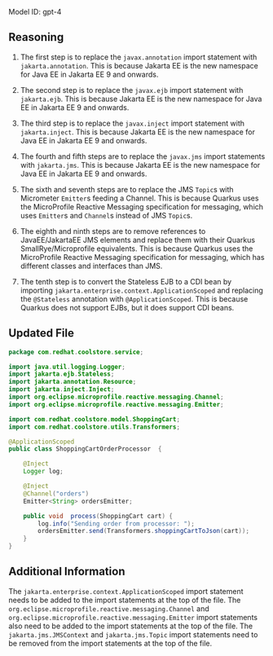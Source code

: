 Model ID: gpt-4
## Reasoning

1. The first step is to replace the `javax.annotation` import statement with `jakarta.annotation`. This is because Jakarta EE is the new namespace for Java EE in Jakarta EE 9 and onwards. 

2. The second step is to replace the `javax.ejb` import statement with `jakarta.ejb`. This is because Jakarta EE is the new namespace for Java EE in Jakarta EE 9 and onwards. 

3. The third step is to replace the `javax.inject` import statement with `jakarta.inject`. This is because Jakarta EE is the new namespace for Java EE in Jakarta EE 9 and onwards. 

4. The fourth and fifth steps are to replace the `javax.jms` import statements with `jakarta.jms`. This is because Jakarta EE is the new namespace for Java EE in Jakarta EE 9 and onwards. 

5. The sixth and seventh steps are to replace the JMS `Topic`s with Micrometer `Emitter`s feeding a Channel. This is because Quarkus uses the MicroProfile Reactive Messaging specification for messaging, which uses `Emitter`s and `Channel`s instead of JMS `Topic`s.

6. The eighth and ninth steps are to remove references to JavaEE/JakartaEE JMS elements and replace them with their Quarkus SmallRye/Microprofile equivalents. This is because Quarkus uses the MicroProfile Reactive Messaging specification for messaging, which has different classes and interfaces than JMS.

7. The tenth step is to convert the Stateless EJB to a CDI bean by importing `jakarta.enterprise.context.ApplicationScoped` and replacing the `@Stateless` annotation with `@ApplicationScoped`. This is because Quarkus does not support EJBs, but it does support CDI beans.

## Updated File

```java
package com.redhat.coolstore.service;

import java.util.logging.Logger;
import jakarta.ejb.Stateless;
import jakarta.annotation.Resource;
import jakarta.inject.Inject;
import org.eclipse.microprofile.reactive.messaging.Channel;
import org.eclipse.microprofile.reactive.messaging.Emitter;

import com.redhat.coolstore.model.ShoppingCart;
import com.redhat.coolstore.utils.Transformers;

@ApplicationScoped
public class ShoppingCartOrderProcessor  {

    @Inject
    Logger log;

    @Inject
    @Channel("orders")
    Emitter<String> ordersEmitter;

    public void  process(ShoppingCart cart) {
        log.info("Sending order from processor: ");
        ordersEmitter.send(Transformers.shoppingCartToJson(cart));
    }
}
```

## Additional Information

The `jakarta.enterprise.context.ApplicationScoped` import statement needs to be added to the import statements at the top of the file. The `org.eclipse.microprofile.reactive.messaging.Channel` and `org.eclipse.microprofile.reactive.messaging.Emitter` import statements also need to be added to the import statements at the top of the file. The `jakarta.jms.JMSContext` and `jakarta.jms.Topic` import statements need to be removed from the import statements at the top of the file.